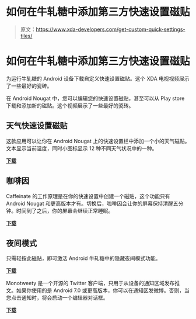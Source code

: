 # 如何在牛轧糖中添加第三方快速设置磁贴

> 原文：<https://www.xda-developers.com/get-custom-quick-settings-tiles/>

# 如何在牛轧糖中添加第三方快速设置磁贴

为运行牛轧糖的 Android 设备下载自定义快速设置磁贴。这个 XDA 电视视频展示了一些最好的瓷砖。

在 Android Nougat 中，您可以编辑您的快速设置磁贴，甚至可以从 Play store 下载和添加新的磁贴。这个视频展示了一些最好的瓷砖。

## 天气快速设置磁贴

这款应用可以让你在 Android Nougat 上的快速设置栏中添加一个小的天气磁贴。文本显示当前温度，同时小图标显示 12 种不同天气状况中的一种。

[**下载**](https://goo.gl/UonQbT)

## 咖啡因

Caffeinate 的工作原理是在你的快速设置中创建一个磁贴，这个功能只有 Android Nougat 和更高版本才有。切换后，咖啡因会让你的屏幕保持清醒五分钟。时间到了之后，你的屏幕会继续正常睡眠。

[**下载**](https://goo.gl/QZlz65)

## 夜间模式

只需轻按此磁贴，即可激活 Android 牛轧糖中的隐藏夜间模式功能。

[**下载**](https://goo.gl/rJHxdM)

Monotweety 是一个开源的 Twitter 客户端，只用于从设备的通知区域发布推文。如果你使用的是 Android 7.0 或更高版本，你可以在通知区发微博。否则，当您点击通知时，将会启动一个编辑器对话框。

[**下载**](https://goo.gl/AOWJwS)